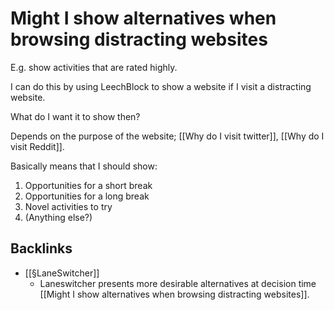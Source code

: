 # Might I show alternatives when browsing distracting websites
E.g. show activities that are rated highly.

I can do this by using LeechBlock to show a website if I visit a distracting website.

What do I want it to show then?

Depends on the purpose of the website; [[Why do I visit twitter]], [[Why do I visit Reddit]].

Basically means that I should show:
1. Opportunities for a short break
2. Opportunities for a long break
3. Novel activities to try
4. (Anything else?)

## Backlinks
* [[§LaneSwitcher]]
	* Laneswitcher presents more desirable alternatives at decision time [[Might I show alternatives when browsing distracting websites]].

<!-- #p1 -->

<!-- {BearID:0F5D5C87-CD23-49CD-8048-CC04F6EEED21-6820-00001CDD80961226} -->
